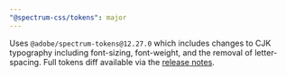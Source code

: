 ```yaml
---
"@spectrum-css/tokens": major
---
```


Uses `@adobe/spectrum-tokens@12.27.0` which includes changes to CJK typography including font-sizing, font-weight, and the removal of letter-spacing. Full tokens diff available via the [release notes](https://github.com/adobe/spectrum-tokens/releases/tag/%40adobe%2Fspectrum-tokens%4012.27.0).
